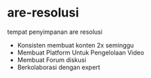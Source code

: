 # are-resolusi
tempat penyimpanan are resolusi
- Konsisten membuat konten 2x seminggu
- Membuat Platform Untuk Pengelolaan Video
- Membuat Forum diskusi
- Berkolaborasi dengan expert

